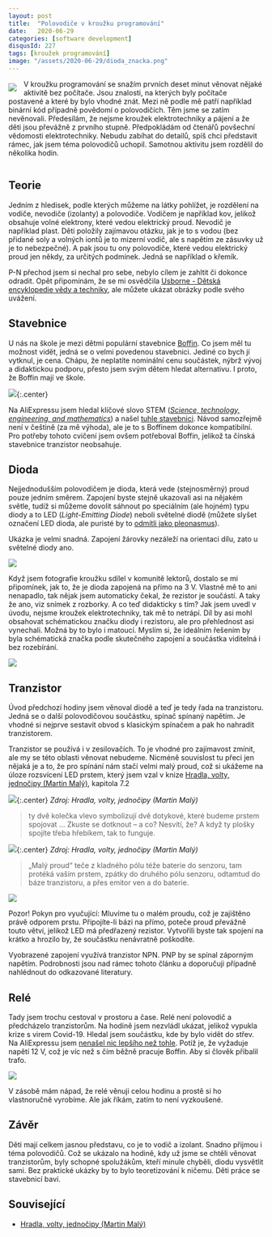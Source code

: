 ```yaml
---
layout: post
title:  "Polovodiče v kroužku programování"
date:   2020-06-29
categories: [software development]
disqusId: 227
tags: [kroužek programování]
image: "/assets/2020-06-29/dioda_znacka.png"
---
```

<div style="float: left; margin: 0.5em 1em 0.5em 0em; text-align: center;"><img src="/assets/2020-06-29/dioda_znacka.png" /></div>

V kroužku programování se snažím prvních deset minut věnovat nějaké aktivitě bez počítače. Jsou znalosti, na kterých byly počítače postavené a které by bylo vhodné znát. Mezi ně podle mě patří například binární kód případně povědomí o polovodičích. Těm jsme se zatím nevěnovali. Předesílám, že nejsme kroužek elektrotechniky a pájení a že děti jsou převážně z prvního stupně. Předpokládám od čtenářů povšechní vědomosti elektrotechniky. Nebudu zabíhat do detailů, spíš chci představit rámec, jak jsem téma polovodičů uchopil. Samotnou aktivitu jsem rozdělil do několika hodin.

<div style="clear:both"></div>
<!--more-->

## Teorie

Jedním z hledisek, podle kterých můžeme na látky pohlížet, je rozdělení na vodiče, nevodiče (izolanty) a polovodiče. Vodičem je například kov, jelikož obsahuje volné elektrony, které vedou elektrický proud. Nevodič je například plast. Děti položily zajímavou otázku, jak je to s vodou (bez přidané soly a volných iontů je to mizerní vodič, ale s napětím ze zásuvky už je to nebezpečné). A pak jsou tu ony polovodiče, které vedou elektrický proud jen někdy, za určitých podmínek. Jedná se například o křemík.

P-N přechod jsem si nechal pro sebe, nebylo cílem je zahltit či dokonce odradit. Opět připomínám, že se mi osvědčila [Usborne - Dětská encyklopedie vědy a techniky](https://www.goodreads.com/review/show/2805859856?book_show_action=false&from_review_page=1), ale můžete ukázat obrázky podle svého uvážení.

## Stavebnice

U nás na škole je mezi dětmi populární stavebnice [Boffin](http://www.boffin.cz/). Co jsem měl tu možnost vidět, jedná se o velmi povedenou stavebnici. Jediné co bych jí vytknul, je cena. Chápu, že neplatíte nominální cenu součástek, nýbrž vývoj a didaktickou podporu, přesto jsem svým dětem hledat alternativu. I proto, že Boffin mají ve škole.

![](/assets/2020-06-29/stavebnice.jpg){:.center}

Na AliExpressu jsem hledal klíčové slovo STEM ([_Science, technology, engineering, and mathematics_](https://en.wikipedia.org/wiki/Science,_technology,_engineering,_and_mathematics)) a našel [tuhle stavebnici](https://www.aliexpress.com/item/33001866830.html?spm=a2g0s.9042311.0.0.4db24c4dqyfNtb). Návod samozřejmě není v češtině (za mě výhoda), ale je to s Boffinem dokonce kompatibilní. Pro potřeby tohoto cvičení jsem ovšem potřeboval Boffin, jelikož ta čínská stavebnice tranzistor neobsahuje.

## Dioda

Nejjednodušším polovodičem je dioda, která vede (stejnosměrný) proud pouze jedním směrem. Zapojení byste stejně ukazovali asi na nějakém světle, tudíž si můžeme dovolit sáhnout po speciálním (ale hojném) typu diody a to LED (_Light-Emitting Diode_) neboli světelné diodě (můžete slyšet označení LED dioda, ale puristé by to [odmítli jako pleonasmus](https://www.interval.cz/clanky/hrichy-pro-sileneho-korektora-piseme-nejen-v-cestine-ale-take-spravne-cesky/)).

Ukázka je velmi snadná. Zapojení žárovky nezáleží na orientaci dílu, zato u světelné diody ano.

![](/assets/2020-06-29/dioda_zapojeni.jpg)

Když jsem fotografie kroužku sdílel v komunitě lektorů, dostalo se mi připomínek, jak to, že je dioda zapojená na přímo na 3&nbsp;V. Vlastně mě to ani nenapadlo, tak nějak jsem automaticky čekal, že rezistor je součástí. A taky že ano, viz snímek z rozborky. A co teď didakticky s tím? Jak jsem uvedl v úvodu, nejsme kroužek elektrotechniky, tak mě to netrápí. Díl by asi mohl obsahovat schématickou značku diody i rezistoru, ale pro přehlednost asi vynechali. Možná by to bylo i matoucí. Myslím si, že ideálním řešením by byla schématická značka podle skutečného zapojení a součástka viditelná i bez rozebírání.

![](/assets/2020-06-29/dioda_vnitrek.jpg)

## Tranzistor

Úvod předchozí hodiny jsem věnoval diodě a teď je tedy řada na tranzistoru. Jedná se o další polovodičovou součástku, spínač spínaný napětím. Je vhodné si nejprve sestavit obvod s klasickým spínačem a pak ho nahradit tranzistorem.

Tranzistor se používá i v zesilovačích. To je vhodné pro zajímavost zmínit, ale my se této oblasti věnovat nebudeme. Nicméně souvislost tu přeci jen nějaká je a to, že pro spínání nám stačí velmi malý proud, což si ukážeme na úloze rozsvícení LED prstem, který jsem vzal v knize [Hradla, volty, jednočipy (Martin Malý)](https://knihy.nic.cz/files/edice/hradla_volty_jednocipy.pdf), kapitola 7.2

![](/assets/2020-06-29/dioda_zapojeni_prst.png){:.center}
_Zdroj: Hradla, volty, jednočipy (Martin Malý)_

> ty dvě kolečka vlevo symbolizují dvě dotykové, které budeme prstem spojovat
> ...
> Zkuste se dotknout – a co? Nesvítí, že? A když ty plošky spojíte třeba hřebíkem, tak to funguje.

![](/assets/2020-06-29/tranzistor_zapojeni.png){:.center}
_Zdroj: Hradla, volty, jednočipy (Martin Malý)_

> „Malý proud“ teče z kladného pólu téže baterie do senzoru, tam protéká vaším prstem, zpátky do druhého pólu senzoru, odtamtud do báze tranzistoru, a přes emitor ven a do baterie.

![](/assets/2020-06-29/tranzistor.jpg)

Pozor! Pokyn pro vyučující: Mluvíme tu o malém proudu, což je zajištěno právě odporem prstu. Připojíte-li bázi na přímo, poteče proud převážně touto větví, jelikož LED má předřazený rezistor. Vytvořili byste tak spojení na krátko a hrozilo by, že součástku nenávratně poškodíte.

Vyobrazené zapojení využívá tranzistor NPN. PNP by se spínal záporným napětím. Podrobnosti jsou nad rámec tohoto článku a doporučuji případně nahlédnout do odkazované literatury.

## Relé

Tady jsem trochu cestoval v prostoru a čase. Relé není polovodič a předcházelo tranzistorům. Na hodině jsem nezvládl ukázat, jelikož vypukla krize s virem Covid-19. Hledal jsem součástku, kde by bylo vidět do střev. Na AliExpressu jsem [nenašel nic lepšího než tohle](https://www.aliexpress.com/item/33031804721.html?spm=a2g0s.9042311.0.0.6b014c4donGmjP). Potíž je, že vyžaduje napětí 12&nbsp;V, což je víc než s čím běžně pracuje Boffin. Aby si člověk přibalil trafo.

![](/assets/2020-06-29/rele.jpg)

V zásobě mám nápad, že relé věnuji celou hodinu a prostě si ho vlastnoručně vyrobíme. Ale jak říkám, zatím to není vyzkoušené.

## Závěr

Děti mají celkem jasnou představu, co je to vodič a izolant. Snadno přijmou i téma polovodičů. Což se ukázalo na hodině, kdy už jsme se chtěli věnovat tranzistorům, byly schopné spolužákům, kteří minule chyběli, diodu vysvětlit sami. Bez praktické ukázky by to bylo teoretizování k ničemu. Děti práce se stavebnicí baví.  

## Související

- [Hradla, volty, jednočipy (Martin Malý)](https://knihy.nic.cz/files/edice/hradla_volty_jednocipy.pdf)